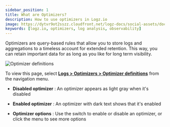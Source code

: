 ```yaml
---
sidebar_position: 1
title: What are Optimizers?
description: How to use optimizers in Logz.io
image: https://dytvr9ot2sszz.cloudfront.net/logz-docs/social-assets/docs-social.jpg
keywords: [logz.io, optimizers, log analysis, observability]
---
```



Optimizers are query-based rules that allow you to store logs and aggregations to a timeless account for extended retention. This way, you can retain important data for as long as you like for long term visibility.

![Optimizer definitions](https://dytvr9ot2sszz.cloudfront.net/logz-docs/optimizers/optimizers--optimizer-definitions-annotated_aug2021.png)

To view this page, select [**Logs > Optimizers > Optimizer definitions**](https://app.logz.io/#/dashboard/triggers/optimizer-definitions) from the navigation menu.

* **Disabled optimizer**
: An optimizer appears as light gray when it's disabled

* **Enabled optimizer**
: An optimizer with dark text shows that it's enabled

* **Optimizer options**
: Use the switch to enable or disable an optimizer, or click the menu to see more options

